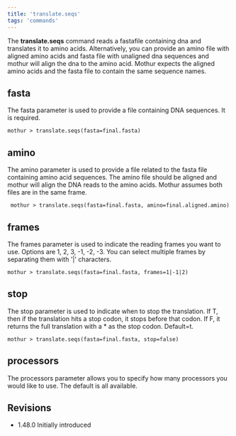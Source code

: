 ```yaml
---
title: 'translate.seqs'
tags: 'commands'
---
```

The **translate.seqs** command reads a fastafile containing dna and translates it to amino acids. 
Alternatively, you can provide an amino file with aligned amino acids and fasta file with unaligned dna 
sequences and mothur will align the dna to the amino acid. Mothur expects the aligned amino acids and the 
fasta file to contain the same sequence names.


## fasta 

The fasta parameter is used to provide a file containing DNA sequences. It is required.

    mothur > translate.seqs(fasta=final.fasta)


## amino

The amino parameter is used to provide a file related to the fasta file containing amino acid sequences. 
The amino file should be aligned and mothur will align the DNA reads to the amino acids. 
Mothur assumes both files are in the same frame.

     mothur > translate.seqs(fasta=final.fasta, amino=final.aligned.amino)

## frames

The frames parameter is used to indicate the reading frames you want to use. Options are 1, 2, 3, -1, -2, -3. 
You can select multiple frames by separating them with '|' characters. 

    mothur > translate.seqs(fasta=final.fasta, frames=1|-1|2)

## stop

The stop parameter is used to indicate when to stop the translation. If T, then if the translation
hits a stop codon, it stops before that codon. If F, it returns the full translation with a * as the stop codon. 
Default=t.

    mothur > translate.seqs(fasta=final.fasta, stop=false)

## processors

The processors parameter allows you to specify how many processors you would like to use.  The default is all available.


## Revisions

-   1.48.0 Initially introduced
